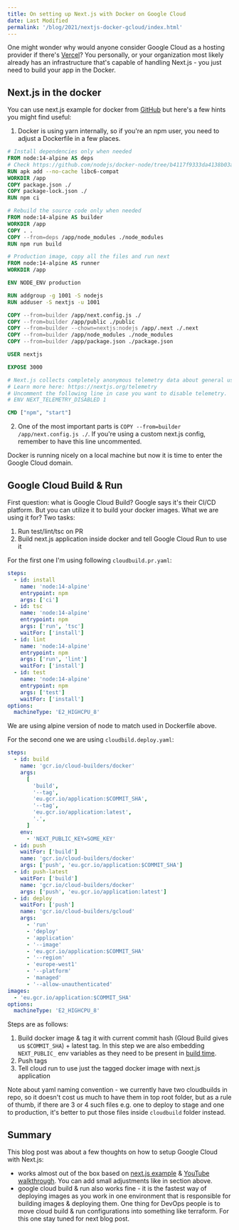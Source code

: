 ```yaml
---
title: On setting up Next.js with Docker on Google Cloud
date: Last Modified
permalink: '/blog/2021/nextjs-docker-gcloud/index.html'
---
```


One might wonder why would anyone consider Google Cloud as a hosting provider if there's [Vercel](https://vercel.com/)?
You personally, or your organization most likely already has an infrastructure that's
capable of handling Next.js - you just need to build your app in the Docker.

## Next.js in the docker

You can use next.js example for docker from [GitHub](https://github.com/vercel/next.js/tree/canary/examples/with-docker)
but here's a few hints you might find useful:

1. Docker is using yarn internally, so if you're an npm user, you need to adjust a Dockerfile in a few places.

```dockerfile
# Install dependencies only when needed
FROM node:14-alpine AS deps
# Check https://github.com/nodejs/docker-node/tree/b4117f9333da4138b03a546ec926ef50a31506c3#nodealpine to understand why libc6-compat might be needed.
RUN apk add --no-cache libc6-compat
WORKDIR /app
COPY package.json ./
COPY package-lock.json ./
RUN npm ci

# Rebuild the source code only when needed
FROM node:14-alpine AS builder
WORKDIR /app
COPY . .
COPY --from=deps /app/node_modules ./node_modules
RUN npm run build

# Production image, copy all the files and run next
FROM node:14-alpine AS runner
WORKDIR /app

ENV NODE_ENV production

RUN addgroup -g 1001 -S nodejs
RUN adduser -S nextjs -u 1001

COPY --from=builder /app/next.config.js ./
COPY --from=builder /app/public ./public
COPY --from=builder --chown=nextjs:nodejs /app/.next ./.next
COPY --from=builder /app/node_modules ./node_modules
COPY --from=builder /app/package.json ./package.json

USER nextjs

EXPOSE 3000

# Next.js collects completely anonymous telemetry data about general usage.
# Learn more here: https://nextjs.org/telemetry
# Uncomment the following line in case you want to disable telemetry.
# ENV NEXT_TELEMETRY_DISABLED 1

CMD ["npm", "start"]
```

2. One of the most important parts is `COPY --from=builder /app/next.config.js ./`.
   If you're using a custom next.js config, remember to have this line uncommented.

Docker is running nicely on a local machine but now it is time to enter the Google Cloud domain.

## Google Cloud Build & Run

First question: what is Google Cloud Build? Google says it's their CI/CD platform.
But you can utilize it to build your docker images. What we are using it for? Two tasks:

1. Run test/lint/tsc on PR
2. Build next.js application inside docker and tell Google Cloud Run to use it

For the first one I'm using following `cloudbuild.pr.yaml`:

```yaml
steps:
  - id: install
    name: 'node:14-alpine'
    entrypoint: npm
    args: ['ci']
  - id: tsc
    name: 'node:14-alpine'
    entrypoint: npm
    args: ['run', 'tsc']
    waitFor: ['install']
  - id: lint
    name: 'node:14-alpine'
    entrypoint: npm
    args: ['run', 'lint']
    waitFor: ['install']
  - id: test
    name: 'node:14-alpine'
    entrypoint: npm
    args: ['test']
    waitFor: ['install']
options:
  machineType: 'E2_HIGHCPU_8'
```

We are using alpine version of node to match used in Dockerfile above.

For the second one we are using `cloudbild.deploy.yaml`:

```yaml
steps:
  - id: build
    name: 'gcr.io/cloud-builders/docker'
    args:
      [
        'build',
        '--tag',
        'eu.gcr.io/application:$COMMIT_SHA',
        '--tag',
        'eu.gcr.io/application:latest',
        '.',
      ]
    env:
      - 'NEXT_PUBLIC_KEY=SOME_KEY'
  - id: push
    waitFor: ['build']
    name: 'gcr.io/cloud-builders/docker'
    args: ['push', 'eu.gcr.io/application:$COMMIT_SHA']
  - id: push-latest
    waitFor: ['build']
    name: 'gcr.io/cloud-builders/docker'
    args: ['push', 'eu.gcr.io/application:latest']
  - id: deploy
    waitFor: ['push']
    name: 'gcr.io/cloud-builders/gcloud'
    args:
      - 'run'
      - 'deploy'
      - 'application'
      - '--image'
      - 'eu.gcr.io/application:$COMMIT_SHA'
      - '--region'
      - 'europe-west1'
      - '--platform'
      - 'managed'
      - '--allow-unauthenticated'
images:
  - 'eu.gcr.io/application:$COMMIT_SHA'
options:
  machineType: 'E2_HIGHCPU_8'
```

Steps are as follows:

1. Build docker image & tag it with current commit hash (Gloud Build gives us `$COMMIT_SHA`) + latest
   tag. In this step we are also embedding `NEXT_PUBLIC_` env variables as they need to be present in
   [build time](https://nextjs.org/docs/basic-features/environment-variables#exposing-environment-variables-to-the-browser).
2. Push tags
3. Tell cloud run to use just the tagged docker image with next.js application

Note about yaml naming convention - we currently have two cloudbuilds in repo, so it doesn't cost us much
to have them in top root folder, but as a rule of thumb, if there are 3 or 4 such files e.g. one
to deploy to stage and one to production, it's better to put those files inside `cloudbuild` folder instead.

## Summary

This blog post was about a few thoughts on how to setup Google Cloud with Next.js:

- works almost out of the box based on [next.js example](https://github.com/vercel/next.js/tree/canary/examples/with-docker) & [YouTube walkthrough](https://www.youtube.com/watch?v=Pd2tVxhFnO4). You can add small adjustments like in section above.
- google cloud build & run also works fine - it is the fastest way of deploying images as you work in one environment
  that is responsible for building images & deploying them. One thing for DevOps people is to move cloud build & run configurations into something like terraform.
  For this one stay tuned for next blog post.
